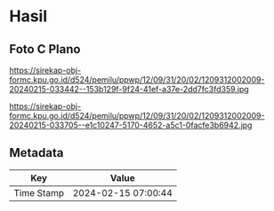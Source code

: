 # Hasil

## Foto C Plano

https://sirekap-obj-formc.kpu.go.id/d524/pemilu/ppwp/12/09/31/20/02/1209312002009-20240215-033442--153b129f-9f24-41ef-a37e-2dd7fc3fd359.jpg

https://sirekap-obj-formc.kpu.go.id/d524/pemilu/ppwp/12/09/31/20/02/1209312002009-20240215-033705--e1c10247-5170-4652-a5c1-0facfe3b6942.jpg


## Metadata

| Key        | Value               |
| ---------- | ------------------- |
| Time Stamp | 2024-02-15 07:00:44 |



